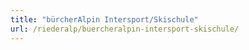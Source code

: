 ```yaml
---
title: "bürcherAlpin Intersport/Skischule"
url: /riederalp/buercheralpin-intersport-skischule/
---
```

